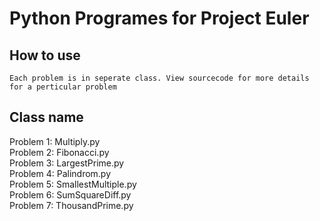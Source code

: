 # Python Programes for Project Euler

## How to use
``
 Each problem is in seperate class.
 View sourcecode for more details for a perticular problem
``
## Class name

Problem 1: Multiply.py <br/>
Problem 2: Fibonacci.py <br/>
Problem 3: LargestPrime.py <br/>
Problem 4: Palindrom.py <br/>
Problem 5: SmallestMultiple.py <br/>
Problem 6: SumSquareDiff.py <br/>
Problem 7: ThousandPrime.py <br/>
